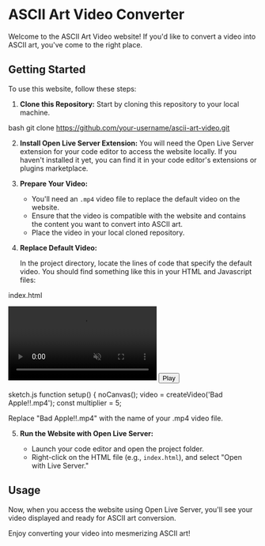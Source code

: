 # ASCII Art Video Converter

Welcome to the ASCII Art Video website! If you'd like to convert a video into ASCII art, you've come to the right place.

## Getting Started

To use this website, follow these steps:

1. **Clone this Repository:** Start by cloning this repository to your local machine.

   
bash
   git clone https://github.com/your-username/ascii-art-video.git
   
2. **Install Open Live Server Extension:** You will need the Open Live Server extension for your code editor to access the website locally. If you haven't installed it yet, you can find it in your code editor's extensions or plugins marketplace.

3. **Prepare Your Video:**

   - You'll need an `.mp4` video file to replace the default video on the website.
   - Ensure that the video is compatible with the website and contains the content you want to convert into ASCII art.
   - Place the video in your local cloned repository.

4. **Replace Default Video:**

   In the project directory, locate the lines of code that specify the default video. You should find something like this in your HTML and Javascript files:

   
index.html
   <main>
      <div id="videoContainer">
        <video id="myVideo" src="Bad Apple!!.mp4" muted loop></video>
        <button id="playButton" onclick="startVideo()">Play</button>
      </div>
      <div id="asciiDiv"></div>
    </main>
    
sketch.js
  function setup() {
    noCanvas();
    video = createVideo('Bad Apple!!.mp4');
    const multiplier = 5;
   
   Replace "Bad Apple!!.mp4" with the name of your .mp4 video file.

5. **Run the Website with Open Live Server:**

   - Launch your code editor and open the project folder.
   - Right-click on the HTML file (e.g., `index.html`), and select "Open with Live Server."

## Usage

Now, when you access the website using Open Live Server, you'll see your video displayed and ready for ASCII art conversion.

Enjoy converting your video into mesmerizing ASCII art!
